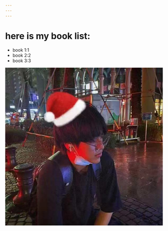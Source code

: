 ```yaml
---
---
---
```


# here is my book list:

-   book 1:1
-   book 2:2
-   book 3:3

<!-- -->

![picture](chuqi.jpeg)
